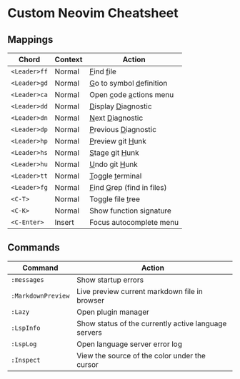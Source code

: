 # Custom Neovim Cheatsheet
## Mappings
| Chord | Context | Action |
| ----- | ----- | ----- |
| `<Leader>ff` | Normal | <u>F</u>ind <u>f</u>ile |
| `<Leader>gd` | Normal | <u>G</u>o to symbol <u>d</u>efinition |
| `<Leader>ca` | Normal | Open <u>c</u>ode <u>a</u>ctions menu |
| `<Leader>dd` | Normal | <u>D</u>isplay <u>D</u>iagnostic |
| `<Leader>dn` | Normal | <u>N</u>ext <u>D</u>iagnostic |
| `<Leader>dp` | Normal | <u>P</u>revious <u>D</u>iagnostic |
| `<Leader>hp` | Normal | <u>P</u>review git <u>H</u>unk |
| `<Leader>hs` | Normal | <u>S</u>tage git <u>H</u>unk |
| `<Leader>hu` | Normal | <u>U</u>ndo git <u>H</u>unk |
| `<Leader>tt` | Normal | <u>T</u>oggle <u>t</u>erminal |
| `<Leader>fg` | Normal | <u>F</u>ind <u>G</u>rep (find in files)|
| `<C-T>` | Normal | Toggle file <u>t</u>ree |
| `<C-K>` | Normal | Show function signature |
| `<C-Enter>` | Insert | Focus autocomplete menu |

## Commands
| Command | Action |
| ----- | ------ |
| `:messages` | Show startup errors |
| `:MarkdownPreview` | Live preview current markdown file in browser |
| `:Lazy` | Open plugin manager |
| `:LspInfo` | Show status of the currently active language servers |
| `:LspLog` | Open language server error log |
| `:Inspect` | View the source of the color under the cursor |
